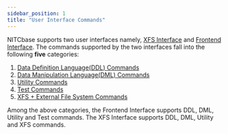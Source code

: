 ```yaml
---
sidebar_position: 1
title: "User Interface Commands"
---
```


NITCbase supports two user interfaces namely, [XFS Interface](../Misc/XFS%20Interface.md) and [Frontend Interface](../Design/Frontend.md). The commands supported by the two interfaces fall into the following **five** categories:

1. [Data Definition Language(DDL) Commands ](./ddl.md)
2. [Data Manipulation Language(DML) Commands](./dml.md)
3. [Utility Commands](./utility.md)
4. [Test Commands](./efs.md)
5. [XFS + External File System Commands](./efs.md)

Among the above categories, the Frontend Interface supports DDL, DML, Utility and Test commands. The XFS Interface supports DDL, DML, Utility and XFS commands.
